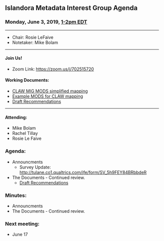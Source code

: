 ## Islandora Metadata Interest Group Agenda
### Monday, June 3, 2019, [1-2pm EDT](http://www.thetimezoneconverter.com/?t=1%20pm&tz=Toronto&)

---
* Chair: Rosie LeFaive
* Notetaker: Mike Bolam

---

#### Join Us!
* Zoom Link: https://zoom.us/j/702515720

#### Working Documents:
* [CLAW MIG MODS simplified mapping](https://docs.google.com/spreadsheets/d/18u2qFJ014IIxlVpM3JXfDEFccwBZcoFsjbBGpvL0jJI/edit#gid=0)
* [Example MODS for CLAW mapping](https://docs.google.com/spreadsheets/d/1C2Xie7HUDSgRT5v4ldoJvlNdoXz2GHAPvL3PE3TOKW8/edit#gid=1829081124)
* [Draft Recommendations](https://docs.google.com/document/d/15qSO9YcALtYSqd6CUuGx0t8FwUJ5pPwVPz0PA5rU898/edit#heading=h.f9r6knw0rjvu)
---

#### Attending:
* Mike Bolam
* Rachel Tillay
* Rosie Le Faive


### Agenda:
* Announcments
  * Survey Update: http://tulane.co1.qualtrics.com/jfe/form/SV_5h9FEY84BRbbdeR
* The Documents - Continued review.
  * [Draft Recommendations](https://docs.google.com/document/d/15qSO9YcALtYSqd6CUuGx0t8FwUJ5pPwVPz0PA5rU898/edit#heading=h.f9r6knw0rjvu)
 
### Minutes:
* Announcments
* The Documents - Continued review.

  
### Next meeting:
* June 17
